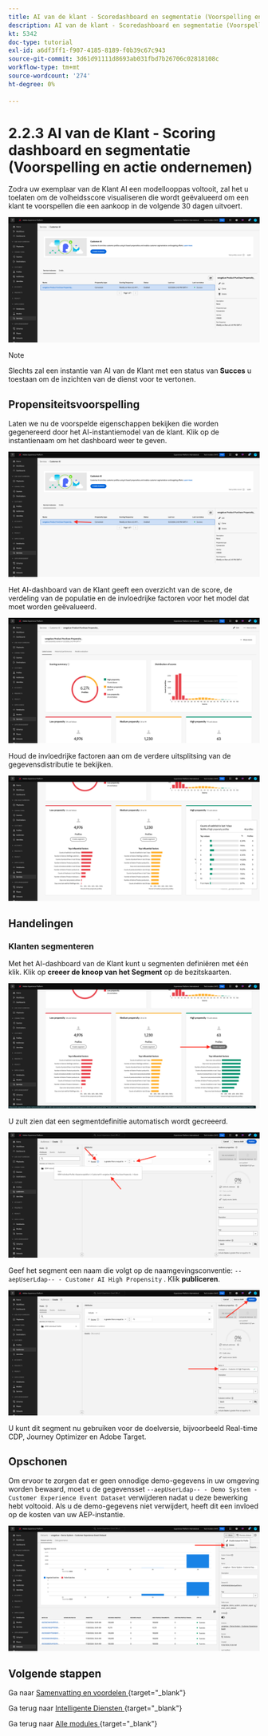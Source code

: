 ```yaml
---
title: AI van de klant - Scoredashboard en segmentatie (Voorspelling en actie ondernemen)
description: AI van de klant - Scoredashboard en segmentatie (Voorspelling en actie ondernemen)
kt: 5342
doc-type: tutorial
exl-id: a6df3ff1-f907-4185-8189-f0b39c67c943
source-git-commit: 3d61d91111d8693ab031fbd7b26706c02818108c
workflow-type: tm+mt
source-wordcount: '274'
ht-degree: 0%

---
```


# 2.2.3 AI van de Klant - Scoring dashboard en segmentatie (Voorspelling en actie ondernemen)

Zodra uw exemplaar van de Klant AI een modellooppas voltooit, zal het u toelaten om de volheidsscore visualiseren die wordt geëvalueerd om een klant te voorspellen die een aankoop in de volgende 30 dagen uitvoert.

![ AI ](./images/caiinstancesummary1.png)

>[!NOTE]
>
>Slechts zal een instantie van AI van de Klant met een status van **Succes** u toestaan om de inzichten van de dienst voor te vertonen.

## Propensiteitsvoorspelling

Laten we nu de voorspelde eigenschappen bekijken die worden gegenereerd door het AI-instantiemodel van de klant. Klik op de instantienaam om het dashboard weer te geven.

![ AI ](./images/caimodels1.png)

Het AI-dashboard van de Klant geeft een overzicht van de score, de verdeling van de populatie en de invloedrijke factoren voor het model dat moet worden geëvalueerd.

![ AI Beschrijving ](./images/caidescription.png)

Houd de invloedrijke factoren aan om de verdere uitsplitsing van de gegevensdistributie te bekijken.

![ de factoren van de Gevolgen ](./images/caiinfluencefactors.png)

## Handelingen

### Klanten segmenteren

Met het AI-dashboard van de Klant kunt u segmenten definiëren met één klik. Klik op **creeer de knoop van het Segment** op de bezitskaarten.

![ creeer een segment ](./images/caiinfluencefactors1.png)

U zult zien dat een segmentdefinitie automatisch wordt gecreeerd.

![ de regel van het Segment ](./images/caicreatesegment.png)

Geef het segment een naam die volgt op de naamgevingsconventie: `--aepUserLdap-- - Customer AI High Propensity` . Klik **publiceren**.

![ de regel van het Segment ](./images/caicreatesegment1.png)

U kunt dit segment nu gebruiken voor de doelversie, bijvoorbeeld Real-time CDP, Journey Optimizer en Adobe Target.

## Opschonen

Om ervoor te zorgen dat er geen onnodige demo-gegevens in uw omgeving worden bewaard, moet u de gegevensset `--aepUserLdap-- - Demo System - Customer Experience Event Dataset` verwijderen nadat u deze bewerking hebt voltooid. Als u de demo-gegevens niet verwijdert, heeft dit een invloed op de kosten van uw AEP-instantie.

![Profiel](./images/cleanup.png)

## Volgende stappen

Ga naar [ Samenvatting en voordelen ](./summary.md){target="_blank"}

Ga terug naar [ Intelligente Diensten ](./intelligent-services.md){target="_blank"}

Ga terug naar [ Alle modules ](./../../../../overview.md){target="_blank"}
